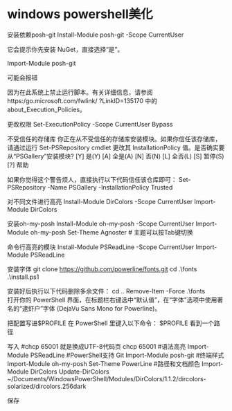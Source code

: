 # windows powershell美化

安装依赖posh-git
Install-Module posh-git -Scope CurrentUser

它会提示你先安装 NuGet，直接选择“是”。

Import-Module posh-git

可能会报错

因为在此系统上禁止运行脚本。有关详细信息，请参阅 https:/go.microsoft.com/fwlink/
?LinkID=135170 中的 about_Execution_Policies。

更改权限
Set-ExecutionPolicy -Scope CurrentUser Bypass


不受信任的存储库
你正在从不受信任的存储库安装模块。如果你信任该存储库，请通过运行 Set-PSRepository
cmdlet 更改其 InstallationPolicy 值。是否确实要从“PSGallery”安装模块?
[Y] 是(Y)  [A] 全是(A)  [N] 否(N)  [L] 全否(L)  [S] 暂停(S)  [?] 帮助

如果你觉得这个警告烦人，直接执行以下代码信任该仓库即可：
Set-PSRepository -Name PSGallery -InstallationPolicy Trusted


对不同文件进行高亮
Install-Module DirColors -Scope CurrentUser
Import-Module DirColors



安装oh-my-posh
Install-Module oh-my-posh -Scope CurrentUser
Import-Module oh-my-posh
Set-Theme Agnoster # 主题可以按Tab键切换

命令行高亮的模块
Install-Module PSReadLine -Scope CurrentUser
Import-Module PSReadLine


安装字体
git clone https://github.com/powerline/fonts.git
cd .\fonts\
.\install.ps1

安装好后执行以下代码删除多余文件：
cd ..
Remove-Item -Force .\fonts\
打开你的 PowerShell 界面，在标题栏右键选中“默认值”，在“字体”选项中使用著名的“逮虾户”字体 (DejaVu Sans Mono for Powerline)。


把配置写进$PROFILE
在 PowerShell 里键入以下命令：
$PROFILE
看到一个路径

写入
#chcp 65001  就是换成UTF-8代码页
chcp 65001
#语法高亮
Import-Module PSReadLine
#PowerShell支持 Git
Import-Module posh-git
#终端样式
Import-Module oh-my-posh
Set-Theme PowerLine
#路径和文档颜色
Import-Module DirColors
Update-DirColors ~/Documents/WindowsPowerShell/Modules/DirColors/1.1.2/dircolors-solarized/dircolors.256dark

保存
